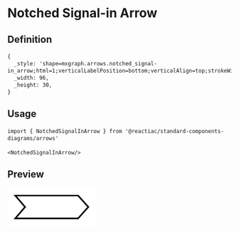 # Notched Signal-in Arrow

## Definition

```
{
  _style: 'shape=mxgraph.arrows.notched_signal-in_arrow;html=1;verticalLabelPosition=bottom;verticalAlign=top;strokeWidth=2;strokeColor=#000000;',
  _width: 96,
  _height: 30,
}
```

## Usage

```
import { NotchedSignalInArrow } from '@reactiac/standard-components-diagrams/arrows'

<NotchedSignalInArrow/>
```

## Preview

<img src="./notched-signal-in-arrow.png" width="200"/>
